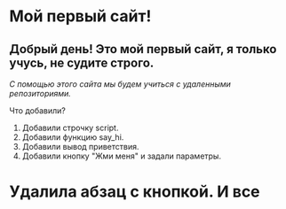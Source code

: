 # Мой первый сайт! 

## Добрый день! Это мой первый сайт, я только учусь, не судите строго.

_С помощью этого сайта мы будем учиться с удаленными репозиториями._

Что добавили?

1. Добавили строчку script.
2. Добавили функцию say_hi.
3. Добавили вывод приветствия.
4. Добавили кнопку "Жми меня" и задали параметры.

# Удалила абзац с кнопкой. И все
